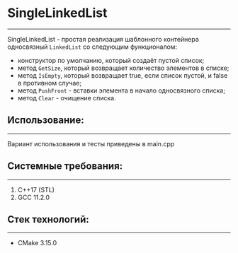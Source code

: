 # SingleLinkedList
---
SingleLinkedList - простая реализация шаблонного контейнера односвязный `LinkedList` со следующим функционалом:
- конструктор по умолчанию, который создаёт пустой список;
- метод `GetSize`, который возвращает количество элементов в списке;
- метод `IsEmpty`, который возвращает true, если список пустой, и false в противном случае;
- метод `PushFront` - вставки элемента в начало односвязного списка;
- метод `Clear` - очищение списка.

## Использование:
---
 Вариант использования и тесты приведены в main.cpp

## Системные требования:
---
1. C++17 (STL)
2. GCC 11.2.0

## Стек технологий:
---
- CMake 3.15.0
